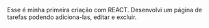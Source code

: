 Esse é minha primeira criação com REACT.
Desenvolvi um página de tarefas podendo adiciona-las, editar e excluir.
